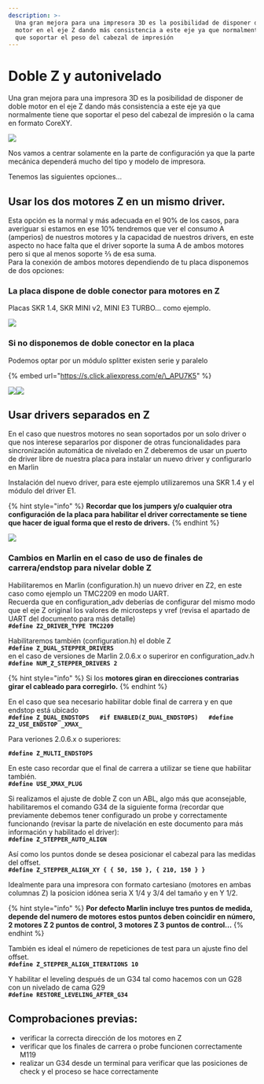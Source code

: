 ```yaml
---
description: >-
  Una gran mejora para una impresora 3D es la posibilidad de disponer de doble
  motor en el eje Z dando más consistencia a este eje ya que normalmente tiene
  que soportar el peso del cabezal de impresión
---
```


# Doble Z y autonivelado

Una gran mejora para una impresora 3D es la posibilidad de disponer de doble motor en el eje Z dando más consistencia a este eje ya que normalmente tiene que soportar el peso del cabezal de impresión o la cama en formato CoreXY.

![](https://telegra.ph/file/0415a3d5dd0ee59c944a5.jpg)

Nos vamos a centrar solamente en la parte de configuración ya que la parte mecánica dependerá mucho del tipo y modelo de impresora.

Tenemos las siguientes opciones...

## **Usar los dos motores Z en un mismo driver**.

Esta opción es la normal y más adecuada en el 90% de los casos, para averiguar si estamos en ese 10% tendremos que ver el consumo A \(amperios\) de nuestros motores y la capacidad de nuestros drivers, en este aspecto no hace falta que el driver soporte la suma A de ambos motores pero si que al menos soporte ⅔ de esa suma.  
Para la conexión de ambos motores dependiendo de tu placa disponemos de dos opciones:

### **La placa dispone de doble conector para motores en Z**

 Placas SKR 1.4, SKR MINI v2, MINI E3 TURBO... como ejemplo.

![](https://lh5.googleusercontent.com/UH6oNygA0geJYXWpSi7UaNx1cYwVZ85hiGwUYR1rIKQE6aglcV_YsWsxEtgawpCmKBaXRs-3HMGImHYxpddUhOWEfgYFCtQXCNvAS5MB31pkI4dAUxuNVUCUDlIBHGt3qgp-j6FH)

### Si no disponemos de doble conector en la placa

 Podemos optar por un módulo splitter existen serie y paralelo

{% embed url="https://s.click.aliexpress.com/e/\_APU7K5" %}

![](https://lh4.googleusercontent.com/98781UiF01nPbb1sSFZOz0sb6LJArEMKpCJhL9YU2-KgsLt1foVyTEewDgfo05gBBF0AvZ9l1njIB5T3c6AfNBJEFiIynhRfT14bAnS4ACY4nkRZrSyl278kBhYqzBslH3QQGHbn)![](https://lh6.googleusercontent.com/5nE_kZQsV62u-OXpuhA3mieGboW4OQV0pfNJRxiSQ6H9MuqRSDax_53U9n1J0n6Jzc_Htf9eTE4COYrEKBd6Q6lBFxzGx6uUkmt-UL6yPycMKeEbnG8V3zA3dIyr7fGc0rEIIjC8)

## Usar drivers separados en Z

En el caso que nuestros motores no sean soportados por un solo driver o que nos interese separarlos por disponer de otras funcionalidades para sincronización automática de nivelado en Z deberemos de usar un puerto de driver libre de nuestra placa para instalar un nuevo driver y configurarlo en Marlin

Instalación del nuevo driver, para este ejemplo utilizaremos una SKR 1.4 y el módulo del driver E1. 

{% hint style="info" %}
**Recordar que los jumpers y/o cualquier otra configuración de la placa para habilitar el driver correctamente se tiene que hacer de igual forma que el resto de drivers.**
{% endhint %}

![](https://lh6.googleusercontent.com/jKoHPy8sStUAsDB2zh_jmYZVLz8vFZK8eXgxvo3Xy0rmY5hs8k8dqNISS8XaP5Qd4_x28DeFelMXyCbXVB7ze3R71N3C4WN7wNWhuspZ5AeI2-mCVLrOcY1fvNkOMDUBA3OHPSEq)

### **Cambios en Marlin en el caso de uso de finales de carrera/endstop** para nivelar doble Z

Habilitaremos en Marlin \(configuration.h\) un nuevo driver en Z2, en este caso como ejemplo un TMC2209 en modo UART.  
Recuerda que en configuration\_adv deberías de configurar del mismo modo que el eje Z original los valores de microsteps y vref \(revisa el apartado de UART del documento para más detalle\)  
**`#define Z2_DRIVER_TYPE TMC2209`**

Habilitaremos también \(configuration.h\) el doble Z  
**`#define Z_DUAL_STEPPER_DRIVERS`**  
en el caso de versiones de Marlin 2.0.6.x o superiror en configuration\_adv.h  
**`#define NUM_Z_STEPPER_DRIVERS 2`**

{% hint style="info" %}
Si los **motores giran en direcciones contrarias girar el cableado para corregirlo.**
{% endhint %}

En el caso que sea necesario habilitar doble final de carrera y en que endstop está ubicado  
**`#define Z_DUAL_ENDSTOPS  
#if ENABLED(Z_DUAL_ENDSTOPS)  
#define Z2_USE_ENDSTOP _XMAX_`**

Para veriones 2.0.6.x o superiores:

**`#define Z_MULTI_ENDSTOPS`**

En este caso recordar que el final de carrera a utilizar se tiene que habilitar también.  
**`#define USE_XMAX_PLUG`**

Si realizamos el ajuste de doble Z con un ABL, algo más que aconsejable, habilitaremos el comando G34 de la siguiente forma \(recordar que previamente debemos tener configurado un probe y correctamente funcionando \(revisar la parte de nivelación en este documento para más información y habilitado el driver\):  
**`#define Z_STEPPER_AUTO_ALIGN`**

Así como los puntos donde se desea posicionar el cabezal para las medidas del offset.  
**`#define Z_STEPPER_ALIGN_XY { { 50, 150 }, { 210, 150 } }`**

Idealmente para una impresora con formato cartesiano \(motores en ambas columnas Z\) la posicion idónea seria X 1/4 y 3/4 del tamaño y en Y 1/2.

{% hint style="info" %}
**Por defecto Marlin incluye tres puntos de medida, depende del numero de motores estos puntos deben coincidir en número, 2 motores Z 2 puntos de control, 3 motores Z 3 puntos de control...**
{% endhint %}

También es ideal el número de repeticiones de test para un ajuste fino del offset.  
**`#define Z_STEPPER_ALIGN_ITERATIONS 10`**

Y habilitar el leveling después de un G34 tal como hacemos con un G28 con un nivelado de cama G29  
**`#define RESTORE_LEVELING_AFTER_G34`**

## Comprobaciones previas:

* verificar la correcta dirección de los motores en Z
* verificar que los finales de carrera o probe funcionen correctamente M119
* realizar un G34 desde un terminal para verificar que las posiciones de check y el proceso se hace correctamente

